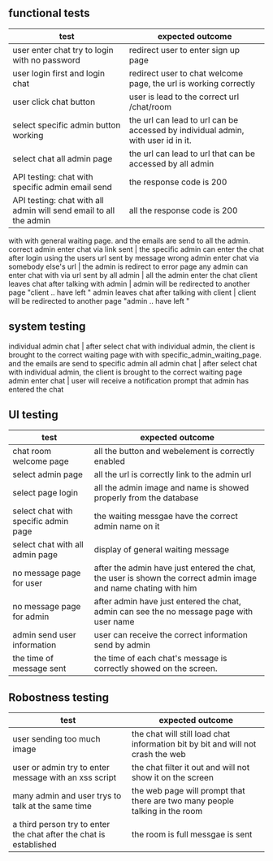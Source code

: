## functional tests

test | expected outcome
--- | ---
user enter chat try to login with no password | redirect user to enter sign up page
user login first and login chat | redirect user to chat welcome page, the url is working correctly
user click chat button | user is lead to the correct url /chat/room
select specific admin button working | the url can lead to url can be accessed by individual admin, with user id in it.
select chat all admin page | the url can lead to url that can be accessed by all admin
API testing: chat with specific admin email send | the response code is 200
API testing: chat with all admin will send email to all the admin | all the response code is 200
with with general waiting page. and the emails are send to all the admin.
correct admin enter chat via link sent | the specific admin can enter the chat after login using the users url sent by message
wrong admin enter chat via somebody else's url | the admin is redirect to error page
any admin can enter chat with via url sent by all admin | all the admin enter the chat
client leaves chat after talking with admin | admin will be redirected to another page "client .. have left "
admin leaves chat after talking with client | client will be redirected to another page "admin .. have left "
## system testing
individual admin chat | after select chat with individual admin, the client is brought to the correct waiting page with with specific_admin_waiting_page. and the emails are send to specific admin
all admin chat | after select chat with individual admin, the client is brought to the correct waiting page 
admin enter chat | user will receive a notification prompt that admin has entered the chat

## UI testing
test | expected outcome
--- | ---
chat room welcome page | all the button and webelement is correctly enabled
select admin page | all the url is correctly link to the admin url
select page login | all the admin image and name is showed properly from the database
select chat with specific admin page | the waiting messgae have the correct admin name on it
select chat with all admin page | display of general waiting message
no message page for user | after the admin have just entered the chat, the user is shown the correct admin image and name chating with him 
no message page for admin | after admin have just entered the chat, admin can see the no message page with user name
admin send user information | user can receive the correct information send by admin
the time of message sent | the time of each chat's message is correctly showed on the screen.

## Robostness testing
test  | expected outcome
--- | ---
user sending too much image | the chat will still load chat information bit by bit and will not crash the web
user or admin try to enter message with an xss script | the chat filter it out and will not show it on the screen
many admin and user trys to talk at the same time | the web page will prompt that there are two many people talking in the room
a third person try to enter the chat after the chat is established | the room is full messgae is sent


    

   



    